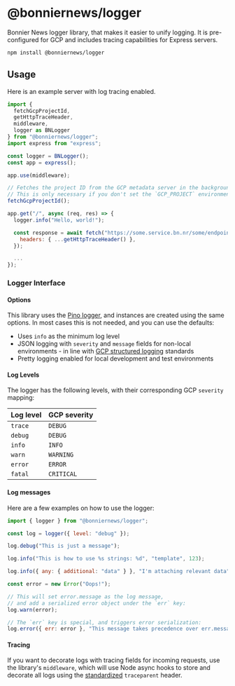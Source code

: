 # @bonniernews/logger

Bonnier News logger library, that makes it easier to unify logging. It is pre-configured for GCP and includes tracing capabilities for Express servers.

```sh
npm install @bonniernews/logger
```

## Usage

Here is an example server with log tracing enabled.

```js
import {
  fetchGcpProjectId,
  getHttpTraceHeader,
  middleware,
  logger as BNLogger
} from "@bonniernews/logger";
import express from "express";

const logger = BNLogger();
const app = express();

app.use(middleware);

// Fetches the project ID from the GCP metadata server in the background on startup.
// This is only necessary if you don't set the `GCP_PROJECT` environment variable.
fetchGcpProjectId();

app.get("/", async (req, res) => {
  logger.info("Hello, world!");

  const response = await fetch("https://some.service.bn.nr/some/endpoint", {
    headers: { ...getHttpTraceHeader() },
  });

  ...
});
```

### Logger Interface

#### Options

This library uses the [Pino logger](https://github.com/pinojs/pino), and instances are created using the same options. In most cases this is not needed, and you can use the defaults:

- Uses `info` as the minimum log level
- JSON logging with `severity` and `message` fields for non-local environments - in line with [GCP structured logging](https://cloud.google.com/logging/docs/structured-logging) standards
- Pretty logging enabled for local development and test environments

#### Log Levels

The logger has the following levels, with their corresponding GCP `severity` mapping:

| Log level | GCP severity |
| --------- | ------------ |
| `trace`   | `DEBUG`      |
| `debug`   | `DEBUG`      |
| `info`    | `INFO`       |
| `warn`    | `WARNING`    |
| `error`   | `ERROR`      |
| `fatal`   | `CRITICAL`   |

#### Log messages

Here are a few examples on how to use the logger:

```js
import { logger } from "@bonniernews/logger";

const log = logger({ level: "debug" });

log.debug("This is just a message");

log.info("This is how to use %s strings: %d", "template", 123);

log.info({ any: { additional: "data" } }, "I'm attaching relevant data");

const error = new Error("Oops!");

// This will set error.message as the log message,
// and add a serialized error object under the `err` key:
log.warn(error);

// The `err` key is special, and triggers error serialization:
log.error({ err: error }, "This message takes precedence over err.message");
```

#### Tracing

If you want to decorate logs with tracing fields for incoming requests, use the library's `middleware`, which will use Node async hooks to store and decorate all logs using the [standardized](https://www.w3.org/TR/trace-context/) `traceparent` header.
